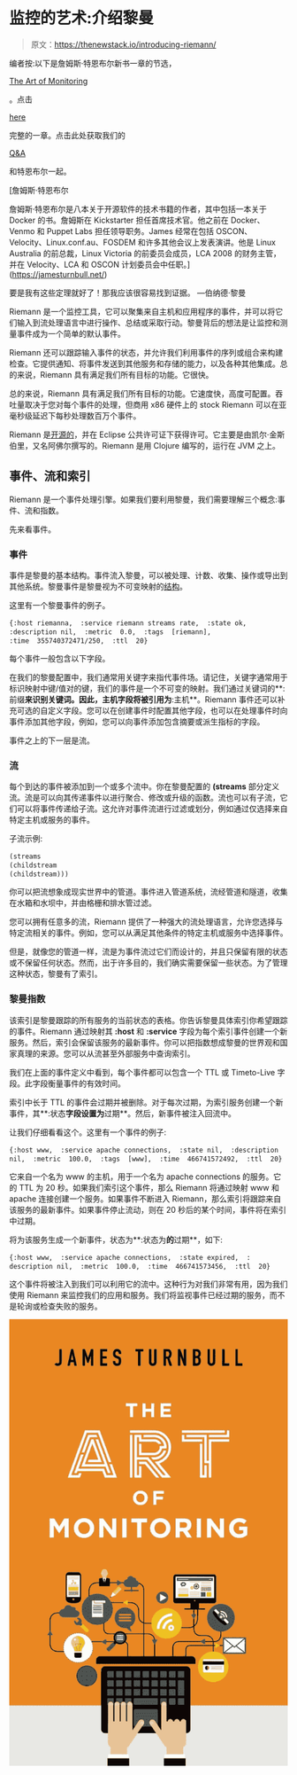 # 监控的艺术:介绍黎曼

> 原文：<https://thenewstack.io/introducing-riemann/>

编者按:以下是詹姆斯·特恩布尔新书一章的节选，

[The Art of Monitoring](https://artofmonitoring.com/)

。点击

[here](https://artofmonitoring.com/TheArtOfMonitoring_sample.pdf)

完整的一章。点击此处获取我们的

[Q&A](https://thenewstack.io/qa-james-turnbull-art-monitoring-age-microservices/)

和特恩布尔一起。

[](https://jamesturnbull.net/)

 [詹姆斯·特恩布尔

詹姆斯·特恩布尔是八本关于开源软件的技术书籍的作者，其中包括一本关于 Docker 的书。詹姆斯在 Kickstarter 担任首席技术官。他之前在 Docker、Venmo 和 Puppet Labs 担任领导职务。James 经常在包括 OSCON、Velocity、Linux.conf.au、FOSDEM 和许多其他会议上发表演讲。他是 Linux Australia 的前总裁，Linux Victoria 的前委员会成员，LCA 2008 的财务主管，并在 Velocity、LCA 和 OSCON 计划委员会中任职。](https://jamesturnbull.net/) [](https://jamesturnbull.net/)

要是我有这些定理就好了！那我应该很容易找到证据。 —伯纳德·黎曼

Riemann 是一个监控工具，它可以聚集来自主机和应用程序的事件，并可以将它们输入到流处理语言中进行操作、总结或采取行动。黎曼背后的想法是让监控和测量事件成为一个简单的默认事件。

Riemann 还可以跟踪输入事件的状态，并允许我们利用事件的序列或组合来构建检查。它提供通知、将事件发送到其他服务和存储的能力，以及各种其他集成。总的来说，Riemann 具有满足我们所有目标的功能。它很快。

总的来说，Riemann 具有满足我们所有目标的功能。它速度快，高度可配置。吞吐量取决于您对每个事件的处理，但商用 x86 硬件上的 stock Riemann 可以在亚毫秒级延迟下每秒处理数百万个事件。

Riemann 是[开源的](http://riemann.io/)，并在 Eclipse 公共许可证下获得许可。它主要是由凯尔·金斯伯里，又名阿佛尔撰写的。Riemann 是用 Clojure 编写的，运行在 JVM 之上。

## 事件、流和索引

Riemann 是一个事件处理引擎。如果我们要利用黎曼，我们需要理解三个概念:事件、流和指数。

先来看事件。

### 事件

事件是黎曼的基本结构。事件流入黎曼，可以被处理、计数、收集、操作或导出到其他系统。黎曼事件是黎曼视为不可变映射的[结构](https://en.wikipedia.org/wiki/Record_(computer_science))。

这里有一个黎曼事件的例子。

```
{:host riemanna,  :service riemann streams rate,  :state ok,
:description nil,  :metric  0.0,  :tags  [riemann],
:time  355740372471/250,  :ttl  20}

```

每个事件一般包含以下字段。

在我们的黎曼配置中，我们通常用关键字来指代事件场。请记住，关键字通常用于标识映射中键/值对的键，我们的事件是一个不可变的映射。我们通过关键词的**:前缀**来识别关键词。因此，主机字段将被引用为**:主机**。Riemann 事件还可以补充可选的自定义字段。您可以在创建事件时配置其他字段，也可以在处理事件时向事件添加其他字段，例如，您可以向事件添加包含摘要或派生指标的字段。

事件之上的下一层是流。

### 流

每个到达的事件被添加到一个或多个流中。你在黎曼配置的 **(streams** 部分定义流。流是可以向其传递事件以进行聚合、修改或升级的函数。流也可以有子流，它们可以将事件传递给子流。这允许对事件流进行过滤或划分，例如通过仅选择来自特定主机或服务的事件。

子流示例:

```
(streams
(childstream
(childstream)))

```

你可以把流想象成现实世界中的管道。事件进入管道系统，流经管道和隧道，收集在水箱和水坝中，并由格栅和排水管过滤。

您可以拥有任意多的流，Riemann 提供了一种强大的流处理语言，允许您选择与特定流相关的事件。例如，您可以从满足其他条件的特定主机或服务中选择事件。

但是，就像您的管道一样，流是为事件流过它们而设计的，并且只保留有限的状态或不保留任何状态。然而，出于许多目的，我们确实需要保留一些状态。为了管理这种状态，黎曼有了索引。

### 黎曼指数

该索引是黎曼跟踪的所有服务的当前状态的表格。你告诉黎曼具体索引你希望跟踪的事件。Riemann 通过映射其 **:host** 和 **:service** 字段为每个索引事件创建一个新服务。然后，索引会保留该服务的最新事件。你可以把指数想成黎曼的世界观和国家真理的来源。您可以从流甚至外部服务中查询索引。

我们在上面的事件定义中看到，每个事件都可以包含一个 TTL 或 Timeto-Live 字段。此字段衡量事件的有效时间。

索引中长于 TTL 的事件会过期并被删除。对于每次过期，为索引服务创建一个新事件，其**:状态**字段设置为**过期**。然后，新事件被注入回流中。

让我们仔细看看这个。这里有一个事件的例子:

```
{:host www,  :service apache connections,  :state nil,  :description
nil,  :metric  100.0,  :tags  [www],  :time  466741572492,  :ttl  20}

```

它来自一个名为 www 的主机，用于一个名为 apache connections 的服务。它的 TTL 为 20 秒。如果我们索引这个事件，那么 Riemann 将通过映射 www 和 apache 连接创建一个服务。如果事件不断进入 Riemann，那么索引将跟踪来自该服务的最新事件。如果事件停止流动，则在 20 秒后的某个时间，事件将在索引中过期。

将为该服务生成一个新事件，状态为**:状态为**的**过期**，如下:

```
{:host www,  :service apache connections,  :state expired,  :
description nil,  :metric  100.0,  :time  466741573456,  :ttl  20}

```

这个事件将被注入到我们可以利用它的流中。这种行为对我们非常有用，因为我们使用 Riemann 来监控我们的应用和服务。我们将监视事件已经过期的服务，而不是轮询或检查失败的服务。

[![cover](img/e82b63e02bdca7d91f72edeeef8943e3.png)](https://artofmonitoring.com/)

<svg xmlns:xlink="http://www.w3.org/1999/xlink" viewBox="0 0 68 31" version="1.1"><title>Group</title> <desc>Created with Sketch.</desc></svg>